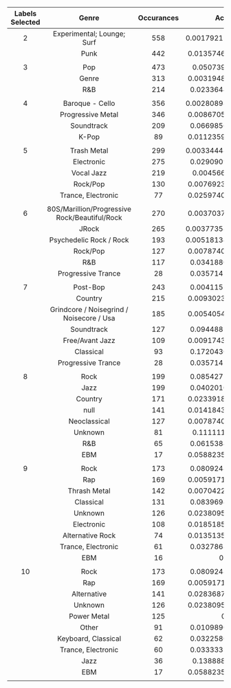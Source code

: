 


  

|Labels Selected|Genre|Occurances|Accuracy|
| :---: | :---: | :---: | :---: |
|2|Experimental; Lounge; Surf|558|0.0017921146953405018|
||Punk|442|0.013574660633484163|
|||||
|3|Pop|473|0.0507399577167019|
||Genre|313|0.003194888178913738|
||R&B|214|0.02336448598130841|
|||||
|4|Baroque - Cello|356|0.0028089887640449437|
||Progressive Metal|346|0.008670520231213872|
||Soundtrack|209|0.06698564593301436|
||K-Pop|89|0.011235955056179775|
|||||
|5|Trash Metal|299|0.0033444816053511705|
||Electronic|275|0.02909090909090909|
||Vocal Jazz|219|0.0045662100456621|
||Rock/Pop|130|0.007692307692307693|
||Trance, Electronic|77|0.025974025974025976|
|||||
|6|80S/Marillion/Progressive Rock/Beautiful/Rock|270|0.003703703703703704|
||JRock|265|0.0037735849056603774|
||Psychedelic Rock / Rock|193|0.0051813471502590676|
||Rock/Pop|127|0.007874015748031496|
||R&B|117|0.03418803418803419|
||Progressive Trance|28|0.03571428571428571|
|||||
|7|Post-Bop|243|0.00411522633744856|
||Country|215|0.009302325581395349|
||Grindcore / Noisegrind / Noisecore / Usa|185|0.005405405405405406|
||Soundtrack|127|0.09448818897637795|
||Free/Avant Jazz|109|0.009174311926605505|
||Classical|93|0.17204301075268819|
||Progressive Trance|28|0.03571428571428571|
|||||
|8|Rock|199|0.08542713567839195|
||Jazz|199|0.04020100502512563|
||Country|171|0.023391812865497075|
||null|141|0.014184397163120567|
||Neoclassical|127|0.007874015748031496|
||Unknown|81|0.1111111111111111|
||R&B|65|0.06153846153846154|
||EBM|17|0.058823529411764705|
|||||
|9|Rock|173|0.08092485549132948|
||Rap|169|0.005917159763313609|
||Thrash Metal|142|0.007042253521126761|
||Classical|131|0.08396946564885496|
||Unknown|126|0.023809523809523808|
||Electronic|108|0.018518518518518517|
||Alternative Rock|74|0.013513513513513514|
||Trance, Electronic|61|0.03278688524590164|
||EBM|16|0.0625|
|||||
|10|Rock|173|0.08092485549132948|
||Rap|169|0.005917159763313609|
||Alternative|141|0.028368794326241134|
||Unknown|126|0.023809523809523808|
||Power Metal|125|0.008|
||Other|91|0.01098901098901099|
||Keyboard, Classical|62|0.03225806451612903|
||Trance, Electronic|60|0.03333333333333333|
||Jazz|36|0.1388888888888889|
||EBM|17|0.058823529411764705|
|||||
